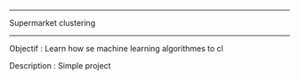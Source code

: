 ***
Supermarket clustering
***

Objectif : Learn how se machine learning algorithmes to cl

Description : Simple project 